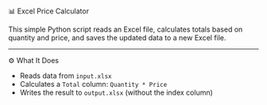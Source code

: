 📊 Excel Price Calculator

This simple Python script reads an Excel file, calculates totals based on quantity and price, and saves the updated data to a new Excel file.

---

⚙️ What It Does

- Reads data from `input.xlsx`
- Calculates a `Total` column: `Quantity * Price`
- Writes the result to `output.xlsx` (without the index column)
